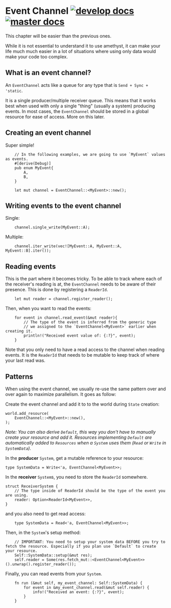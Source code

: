 # Event Channel [![develop docs](https://img.shields.io/badge/docs-develop-blue.svg)](https://www.amethyst.rs/doc/develop/doc/amethyst/shrev/struct.EventChannel.html) [![master docs](https://img.shields.io/badge/docs-master-blue.svg)](https://www.amethyst.rs/doc/master/doc/amethyst/shrev/struct.EventChannel.html)

This chapter will be easier than the previous ones.

While it is not essential to understand it to use amethyst, it can make your life much much easier in a lot of situations where using only data would make your code too complex.

## What is an event channel?

An `EventChannel` acts like a queue for any type that is `Send + Sync + 'static`.

It is a single producer/multiple receiver queue. This means that it works best when used with only a single "thing" (usually a system) producing events.
In most cases, the `EventChannel` should be stored in a global resource for ease of access. More on this later.

## Creating an event channel

Super simple!

```rust,ignore
    // In the following examples, we are going to use `MyEvent` values as events.
    #[derive(Debug)]
    pub enum MyEvent{
        A,
        B,
    }

    let mut channel = EventChannel::<MyEvent>::new();
```

## Writing events to the event channel

Single:

```rust,ignore
    channel.single_write(MyEvent::A);
```

Multiple:

```rust,ignore
    channel.iter_write(vec![MyEvent::A, MyEvent::A, MyEvent::B].iter());
```

## Reading events

This is the part where it becomes tricky.
To be able to track where each of the receiver's reading is at, the `EventChannel` needs to be aware of their presence.
This is done by registering a `ReaderId`.

```rust,ignore
    let mut reader = channel.register_reader();
```

Then, when you want to read the events:

```rust,ignore
    for event in channel.read_event(&mut reader){
        // The type of the event is inferred from the generic type
        // we assigned to the `EventChannel<MyEvent>` earlier when creating it.
        println!("Received event value of: {:?}", event);
    }
```

Note that you only need to have a read access to the channel when reading events.
It is the `ReaderId` that needs to be mutable to keep track of where your last read was.

## Patterns

When using the event channel, we usually re-use the same pattern over and over again to maximize parallelism.
It goes as follow:

Create the event channel and add it to to the world during `State` creation:

```rust,ignore
world.add_resource(
    EventChannel::<MyEvent>::new(),
);
```

_Note: You can also derive `Default`, this way you don't have to manually create your resource and add it. Resources implementing `Default` are automatically added to `Resources` when a `System` uses them (`Read` or `Write` in `SystemData`)._

In the **producer** `System`, get a mutable reference to your resource:

```rust,ignore
type SystemData = Write<'a, EventChannel<MyEvent>>;
```

In the **receiver** `System`s, you need to store the `ReaderId` somewhere.

```rust,ignore
struct ReceiverSystem {
    // The type inside of ReaderId should be the type of the event you are using.
    reader: Option<ReaderId<MyEvent>>,
}
```

and you also need to get read access:

```rust,ignore
    type SystemData = Read<'a, EventChannel<MyEvent>>;
```

Then, in the `System`'s setup method:

```rust,ignore
    // IMPORTANT: You need to setup your system data BEFORE you try to fetch the resource. Especially if you plan use `Default` to create your resource.
    Self::SystemData::setup(&mut res);
    self.reader = Some(res.fetch_mut::<EventChannel<MyEvent>>().unwrap().register_reader());
```

Finally, you can read events from your `System`.

```rust,ignore
    fn run (&mut self, my_event_channel: Self::SystemData) {
        for event in &my_event_channel.read(&mut self.reader) {
            info!("Received an event: {:?}", event);
        }
    }
```
